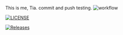 This is me, Tia.
commit and push testing.
![workflow](https://github.com/40614785-hmThiri/40614785-hmThiri/sem/actions/workflows/main.yml/badge.svg)

[![LICENSE](https://img.shields.io/github/license/40614785-hmThiri/sem.svg?style=flat-square)](https://github.com/40614785-hmThiri/sem/blob/master/LICENSE)

[![Releases](https://img.shields.io/github/release/40614785-hmThiri/sem/all.svg?style=flat-square)](https://github.com/40614785-hmThiri/sem/releases)